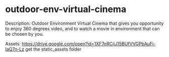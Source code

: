 # outdoor-env-virtual-cinema

Description: Outdoor Environment Virtual Cinema that gives you opportunity to enjoy 360 degrees video, and to watch a movie in environment that can be chosen by you.

Assets:
https://drive.google.com/open?id=1XF7nRCijJ15BUfVVGPbAuFi-IaQ7n-Lz get the static_assets folder
